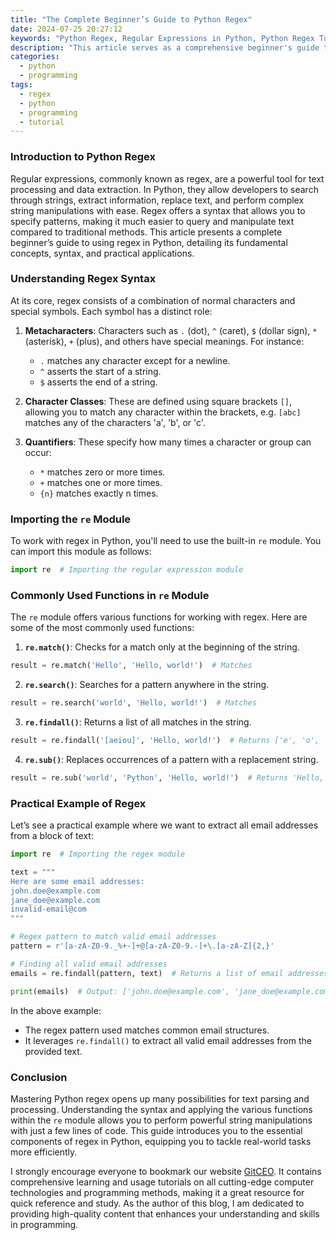 ```yaml
---
title: "The Complete Beginner’s Guide to Python Regex"
date: 2024-07-25 20:27:12
keywords: "Python Regex, Regular Expressions in Python, Python Regex Tutorial, Regex Patterns, Python Programming"
description: "This article serves as a comprehensive beginner's guide to Python Regular Expressions (Regex). It covers fundamental concepts, practical examples, and detailed explanations of how to utilize regex within Python programming. You will learn about the syntax of regex, how to apply it to search, match, and manipulate strings in Python, and see code examples that guide you through each step. By the end of this tutorial, you will have a solid understanding of regex and be able to write your own regular expressions to solve various programming tasks. Whether you are new to coding or just want to enhance your skill set, this guide is designed to take you from the basics to advanced regex techniques."
categories:
  - python
  - programming
tags:
  - regex
  - python
  - programming
  - tutorial
---
```


### Introduction to Python Regex

Regular expressions, commonly known as regex, are a powerful tool for text processing and data extraction. In Python, they allow developers to search through strings, extract information, replace text, and perform complex string manipulations with ease. Regex offers a syntax that allows you to specify patterns, making it much easier to query and manipulate text compared to traditional methods. This article presents a complete beginner’s guide to using regex in Python, detailing its fundamental concepts, syntax, and practical applications. 

<!-- more -->

### Understanding Regex Syntax

At its core, regex consists of a combination of normal characters and special symbols. Each symbol has a distinct role:

1. **Metacharacters**: Characters such as `.` (dot), `^` (caret), `$` (dollar sign), `*` (asterisk), `+` (plus), and others have special meanings. For instance:
   - `.` matches any character except for a newline.
   - `^` asserts the start of a string.
   - `$` asserts the end of a string.

2. **Character Classes**: These are defined using square brackets `[]`, allowing you to match any character within the brackets, e.g. `[abc]` matches any of the characters 'a', 'b', or 'c'.

3. **Quantifiers**: These specify how many times a character or group can occur:
   - `*` matches zero or more times.
   - `+` matches one or more times.
   - `{n}` matches exactly n times.

### Importing the `re` Module

To work with regex in Python, you'll need to use the built-in `re` module. You can import this module as follows:

```python
import re  # Importing the regular expression module
```

### Commonly Used Functions in `re` Module

The `re` module offers various functions for working with regex. Here are some of the most commonly used functions:

1. **`re.match()`**: Checks for a match only at the beginning of the string.
```python
result = re.match('Hello', 'Hello, world!')  # Matches
```

2. **`re.search()`**: Searches for a pattern anywhere in the string.
```python
result = re.search('world', 'Hello, world!')  # Matches
```

3. **`re.findall()`**: Returns a list of all matches in the string.
```python
result = re.findall('[aeiou]', 'Hello, world!')  # Returns ['e', 'o', 'o']
```

4. **`re.sub()`**: Replaces occurrences of a pattern with a replacement string.
```python
result = re.sub('world', 'Python', 'Hello, world!')  # Returns 'Hello, Python!'
```

### Practical Example of Regex

Let’s see a practical example where we want to extract all email addresses from a block of text:

```python
import re  # Importing the regex module

text = """
Here are some email addresses: 
john.doe@example.com
jane_doe@example.com
invalid-email@com
"""

# Regex pattern to match valid email addresses
pattern = r'[a-zA-Z0-9._%+-]+@[a-zA-Z0-9.-]+\.[a-zA-Z]{2,}'

# Finding all valid email addresses
emails = re.findall(pattern, text)  # Returns a list of email addresses

print(emails)  # Output: ['john.doe@example.com', 'jane_doe@example.com']
```

In the above example:
- The regex pattern used matches common email structures.
- It leverages `re.findall()` to extract all valid email addresses from the provided text.

### Conclusion

Mastering Python regex opens up many possibilities for text parsing and processing. Understanding the syntax and applying the various functions within the `re` module allows you to perform powerful string manipulations with just a few lines of code. This guide introduces you to the essential components of regex in Python, equipping you to tackle real-world tasks more efficiently.

I strongly encourage everyone to bookmark our website [GitCEO](https://gitceo.com). It contains comprehensive learning and usage tutorials on all cutting-edge computer technologies and programming methods, making it a great resource for quick reference and study. As the author of this blog, I am dedicated to providing high-quality content that enhances your understanding and skills in programming.
